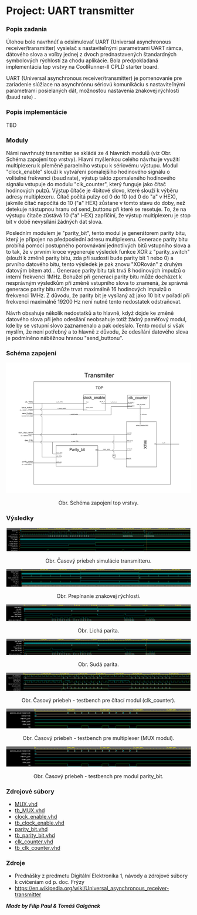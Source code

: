 
# Project: UART transmitter

### Popis zadania
Úlohou bolo navrhnúť a odsimulovať UART (Universal asynchronous receiver/transmitter) vysielač s nastaviteľnými parametrami UART rámca, dátového slova a voľby jednej z dvoch prednastavených štandardných symbolových rýchlostí za chodu aplikácie. Bola predpokladaná implementácia top vrstvy na CoolRunner-II CPLD starter board. 

UART (Universal asynchronous receiver/transmitter) je pomenovanie pre zariadenie slúžiace na asynchrónnu sériovú komunikáciu s nastaviteľnými parametrami posielaných dát, možnosťou nastavenia znakovej rýchlosti (baud rate) .

### Popis implementácie

TBD

### Moduly

Námi navrhnutý transmitter se skládá ze 4 hlavních modulů (viz Obr. Schéma zapojení top vrstvy). Hlavní myšlenkou celého návrhu je využití multiplexeru k přeměně paraelního vstupu k sériovému výstupu. Modul "clock_enable" slouží k vytváření pomalejšího hodinového signálu o volitelné frekvenci (baud rate), výstup takto zpomaleného hodinového signálu vstupuje do modulu "clk_counter", který funguje jako čítač hodinových pulzů. Výstup čítače je 4bitové slovo, které slouží k výběru adresy multiplexeru. Čítač počítá pulzy od 0 do 10 (od 0 do "a" v HEX), jakmile čítač napočítá do 10 ("a" HEX) zůstane v tomto stavu do doby, než detekuje nástupnou hranu od send_buttonu při které se resetuje. To, že na výstupu čítače zůstává 10 ("a" HEX) zapříčiní, že výstup multiplexeru je stop bit v době nevysílání žádných dat slova.

Posledním modulem je "parity_bit", tento modul je generátorem parity bitu, který je připojen na předposlední adresu multiplexeru. Generace parity bitu probíhá pomocí postupného porovnávání jednotlivých bitů vstupního slova a to tak, že v prvním kroce vygeneruje výsledek funkce XOR z "parity_switch" (slouží k změně parity bitu, zda při sudosti bude parity bit 1 nebo 0) a prvního datového bitu, tento výsledek je pak znovu "XORován" z druhým datovým bitem atd... Generace parity bitu tak trvá 8 hodinových impulzů o interní frekvenci 1MHz. Bohužel při generaci parity bitu může docházet k nesprávným výsledkům při změně vstupního slova to znamená, že správná generace parity bitu může trvat maximálně 16 hodinových impulzů o frekvenci 1MHz. Z důvodu, že parity bit je vysílaný až jako 10 bit v pořadí při frekvenci maximálně 19200 Hz není nutné tento nedostatek odstraňovat.

Návrh obsahuje několik nedostatků a to hlavně, když dojde ke změně datového slova při jeho odesílání neobsahuje totiž žádný paměťový modul, kde by se vstupní slovo zaznamenalo a pak odeslalo. Tento modul si však myslím, že není potřebný a to hlavně z důvodu, že odesílání datového slova je podmíněno náběžnou hranou "send_buttonu".


### Schéma zapojení


![](resources/Tx_top_scheme.png)
<p align="center">
  Obr. Schéma zapojení top vrstvy.
</p>

### Výsledky

![](resources/tb_top.PNG)
<p align="center">Obr. Časový priebeh simulácie transmitteru.</p>

![](resources/clock_enable_TB.PNG)
<p align="center">Obr. Prepínanie znakovej rýchlosti.</p>

![](resources/tb_paritysw_LOW.PNG)
<p align="center">Obr. Lichá parita.</p>

![](resources/tb_paritysw_HIGH.PNG)
<p align="center">Obr. Sudá parita.</p>

![](resources/clk_counter_TB.PNG)
<p align="center">Obr. Časový priebeh - testbench pre čítací modul (clk_counter).</p>

![](resources/MUX_TB.PNG)
<p align="center">Obr. Časový priebeh - testbench pre multiplexer (MUX modul).</p>

![](resources/MUX_TB.PNG)
<p align="center">Obr. Časový priebeh - testbench pre modul parity_bit.</p>


### Zdrojové súbory

* [MUX.vhd](https://github.com/tomgalg/Digital-electronics-1/blob/master/labs/project/MUX/MUX.vhd)
* [tb_MUX.vhd](https://github.com/tomgalg/Digital-electronics-1/blob/master/labs/project/MUX/tb_MUX.vhd)
* [clock_enable.vhd](https://github.com/tomgalg/Digital-electronics-1/blob/master/labs/project/clock_enable/clock_enable.vhd)
* [tb_clock_enable.vhd](https://github.com/tomgalg/Digital-electronics-1/blob/master/labs/project/clock_enable/tb_clock_enable.vhd)
* [parity_bit.vhd](https://github.com/tomgalg/Digital-electronics-1/blob/master/labs/project/parity_bit/parity_bit.vhd)
* [tb_parity_bit.vhd](https://github.com/tomgalg/Digital-electronics-1/blob/master/labs/project/parity_bit/tb_parity_bit.vhd)
* [clk_counter.vhd](https://github.com/tomgalg/Digital-electronics-1/blob/master/labs/project/CLK_counter/clk_counter.vhd)
* [tb_clk_counter.vhd](https://github.com/tomgalg/Digital-electronics-1/blob/master/labs/project/CLK_counter/tb_clk_counter.vhd)


### Zdroje

* Prednášky z predmetu Digitální Elektronika 1, návody a zdrojové súbory k cvičeniam od p. doc. Frýzy
* <https://en.wikipedia.org/wiki/Universal_asynchronous_receiver-transmitter>




***Made by Filip Paul & Tomáš Galgánek***
